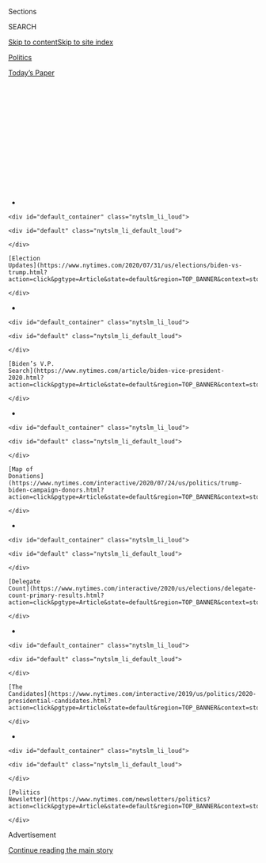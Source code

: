 <div id="app">

<div>

<div>

<div>

<div class="NYTAppHideMasthead css-1q2w90k e1suatyy0">

<div class="section css-ui9rw0 e1suatyy2">

<div class="css-eph4ug er09x8g0">

<div class="css-6n7j50">

</div>

<span class="css-1dv1kvn">Sections</span>

<div class="css-10488qs">

<span class="css-1dv1kvn">SEARCH</span>

</div>

[Skip to content](#site-content)[Skip to site
index](#site-index)

</div>

<div id="masthead-section-label" class="css-1wr3we4 eaxe0e00">

[Politics](https://www.nytimes.com/section/politics)

</div>

<div class="css-10698na e1huz5gh0">

</div>

</div>

<div id="masthead-bar-one" class="section hasLinks css-15hmgas e1csuq9d3">

<div class="css-uqyvli e1csuq9d0">

</div>

<div class="css-1uqjmks e1csuq9d1">

</div>

<div class="css-9e9ivx">

[](https://myaccount.nytimes.com/auth/login?response_type=cookie&client_id=vi)

</div>

<div class="css-1bvtpon e1csuq9d2">

[Today’s
Paper](https://www.nytimes.com/section/todayspaper)

</div>

</div>

</div>

</div>

<div data-aria-hidden="false">

<div id="site-content" data-role="main">

<div>

<div class="css-1aor85t" style="opacity:0.000000001;z-index:-1;visibility:hidden">

<div class="css-1hqnpie">

<div class="css-epjblv">

<span class="css-17xtcya">[Politics](/section/politics)</span><span class="css-x15j1o">|</span><span class="css-fwqvlz">Trump’s
Lessons From Nixon Missed One Important
Thing</span>

</div>

<div class="css-k008qs">

<div class="css-1iwv8en">

<span class="css-18z7m18"></span>

<div>

</div>

</div>

<span class="css-1n6z4y">https://nyti.ms/30zpF9M</span>

<div class="css-1705lsu">

<div class="css-4xjgmj">

<div class="css-4skfbu" data-role="toolbar" data-aria-label="Social Media Share buttons, Save button, and Comments Panel with current comment count" data-testid="share-tools">

  - 
  - 
  - 
  - 
    
    <div class="css-6n7j50">
    
    </div>

  - 

</div>

</div>

</div>

</div>

</div>

</div>

<div id="NYT_TOP_BANNER_REGION" class="css-13pd83m">

<div>

<div id="styln-elections-notifications-menu" class="section interactive-content interactive-size-medium css-1edisqu">

<div class="css-17ih8de interactive-body">

<div class="nytslm_innerContainer" data-aria-live="polite">

<div class="nytslm_title">

</div>

  - 
    
    <div id="default_container" class="nytslm_li_loud">
    
    <div id="default" class="nytslm_li_default_loud">
    
    </div>
    
    [Election
    Updates](https://www.nytimes.com/2020/07/31/us/elections/biden-vs-trump.html?action=click&pgtype=Article&state=default&region=TOP_BANNER&context=storylines_menu)
    
    </div>

  - 
    
    <div id="default_container" class="nytslm_li_loud">
    
    <div id="default" class="nytslm_li_default_loud">
    
    </div>
    
    [Biden’s V.P.
    Search](https://www.nytimes.com/article/biden-vice-president-2020.html?action=click&pgtype=Article&state=default&region=TOP_BANNER&context=storylines_menu)
    
    </div>

  - 
    
    <div id="default_container" class="nytslm_li_loud">
    
    <div id="default" class="nytslm_li_default_loud">
    
    </div>
    
    [Map of
    Donations](https://www.nytimes.com/interactive/2020/07/24/us/politics/trump-biden-campaign-donors.html?action=click&pgtype=Article&state=default&region=TOP_BANNER&context=storylines_menu)
    
    </div>

  - 
    
    <div id="default_container" class="nytslm_li_loud">
    
    <div id="default" class="nytslm_li_default_loud">
    
    </div>
    
    [Delegate
    Count](https://www.nytimes.com/interactive/2020/us/elections/delegate-count-primary-results.html?action=click&pgtype=Article&state=default&region=TOP_BANNER&context=storylines_menu)
    
    </div>

  - 
    
    <div id="default_container" class="nytslm_li_loud">
    
    <div id="default" class="nytslm_li_default_loud">
    
    </div>
    
    [The
    Candidates](https://www.nytimes.com/interactive/2019/us/politics/2020-presidential-candidates.html?action=click&pgtype=Article&state=default&region=TOP_BANNER&context=storylines_menu)
    
    </div>

  - 
    
    <div id="default_container" class="nytslm_li_loud">
    
    <div id="default" class="nytslm_li_default_loud">
    
    </div>
    
    [Politics
    Newsletter](https://www.nytimes.com/newsletters/politics?action=click&pgtype=Article&state=default&region=TOP_BANNER&context=storylines_menu)
    
    </div>

</div>

</div>

</div>

</div>

</div>

<div id="top-wrapper" class="css-1sy8kpn">

<div id="top-slug" class="css-l9onyx">

Advertisement

</div>

[Continue reading the main
story](#after-top)

<div class="ad top-wrapper" style="text-align:center;height:100%;display:block;min-height:250px">

<div id="top" class="place-ad" data-position="top" data-size-key="top">

</div>

</div>

<div id="after-top">

</div>

</div>

<div>

<div id="sponsor-wrapper" class="css-1hyfx7x">

<div id="sponsor-slug" class="css-19vbshk">

Supported by

</div>

[Continue reading the main
story](#after-sponsor)

<div id="sponsor" class="ad sponsor-wrapper" style="text-align:center;height:100%;display:block">

</div>

<div id="after-sponsor">

</div>

</div>

<div class="css-186x18t">

News Analysis

</div>

<div class="css-1vkm6nb ehdk2mb0">

# Trump’s Lessons From Nixon Missed One Important Thing

</div>

Both men have faced impeachment proceedings, and have spoken of the
“silent majority” and law and order. But Nixon paid more attention to
what people — especially suburban voters — thought.

<div class="css-79elbk" data-testid="photoviewer-wrapper">

<div class="css-z3e15g" data-testid="photoviewer-wrapper-hidden">

</div>

<div class="css-1a48zt4 ehw59r15" data-testid="photoviewer-children">

![<span class="css-16f3y1r e13ogyst0" data-aria-hidden="true">President
Richard M. Nixon spoke with antiwar protesters at the Lincoln Memorial
early in the morning on May 9,
1970.</span><span class="css-cnj6d5 e1z0qqy90" itemprop="copyrightHolder"><span class="css-1ly73wi e1tej78p0">Credit...</span><span><span>Getty
Images</span></span></span>](https://static01.nyt.com/images/2020/06/14/us/politics/00trump-nixon1/merlin_173448474_fce098b2-18b7-4cea-9b59-3e7d736653ee-articleLarge.jpg?quality=75&auto=webp&disable=upscale)

</div>

</div>

<div class="css-18e8msd">

<div class="css-pdw9fk epjyd6m0">

<div class="css-1txwxcy ey68jwv0" data-aria-hidden="true">

[![Sarah
Lyall](https://static01.nyt.com/images/2018/02/20/multimedia/author-sarah-lyall/author-sarah-lyall-thumbLarge.jpg
"Sarah Lyall")](https://www.nytimes.com/by/sarah-lyall)[![Jeremy W.
Peters](https://static01.nyt.com/images/2018/11/06/multimedia/author-jeremy-w-peters/author-jeremy-w-peters-thumbLarge.png
"Jeremy W. Peters")](https://www.nytimes.com/by/jeremy-w-peters)

</div>

<div class="css-1baulvz">

By [<span class="css-1baulvz" itemprop="name">Sarah
Lyall</span>](https://www.nytimes.com/by/sarah-lyall) and
[<span class="css-1baulvz last-byline" itemprop="name">Jeremy W.
Peters</span>](https://www.nytimes.com/by/jeremy-w-peters)

</div>

</div>

  - 
    
    <div class="css-ld3wwf e16638kd2">
    
    Published June 13, 2020Updated June 14,
    2020
    
    </div>

  - 
    
    <div class="css-4xjgmj">
    
    <div class="css-pvvomx" data-role="toolbar" data-aria-label="Social Media Share buttons, Save button, and Comments Panel with current comment count" data-testid="share-tools">
    
      - 
      - 
      - 
      - 
        
        <div class="css-6n7j50">
        
        </div>
    
      - 
    
    </div>
    
    </div>

</div>

</div>

<div class="section meteredContent css-1r7ky0e" name="articleBody" itemprop="articleBody">

<div class="css-1fanzo5 StoryBodyCompanionColumn">

<div class="css-53u6y8">

“I learned a lot from Richard Nixon,” President Trump
[declared](https://thehill.com/homenews/administration/496758-trump-says-he-learned-a-lot-from-nixon-dont-fire-people)
recently, speaking of the only U.S. president ever to resign in
disgrace. “I study history.”

It was a bold assertion from Mr. Trump, not least because he and Nixon
both share the dubious distinction of facing impeachment after being
accused of abusing the power of the presidency. But if the president has
indeed studied the Nixon years — a period characterized by widespread
social unrest that has parallels in the turbulence of today — it is not
clear, historians say, whether he understands what lessons to draw from
them.

Mr. Trump’s walkabout outside the White House earlier this month as
demonstrations swirled around him invited a direct comparison with Nixon
— because Nixon made a similar trip. It was May 9, 1970, and it felt
like the country was on fire. Violence was erupting on college campuses
over the bombing of Cambodia. Tens of thousands of people were gathering
on the National Mall to protest the war in Vietnam and the killing of
four students by the Ohio National Guard at Kent State University. The
White House was fortified with extra troops.

Wracked by doubt and self-flagellation, unable to sleep, Nixon slipped
out of the building just after 4:35 a.m. with a handful of aides and
Secret Service agents and traveled to the Lincoln Memorial. There, he
tried to explain his Vietnam policy to a group of student demonstrators.

</div>

</div>

<div class="css-1fanzo5 StoryBodyCompanionColumn">

<div class="css-53u6y8">

“I know probably most of you think I’m an S.O.B.,” he [told
them](https://www.youtube.com/watch?v=opK4XeVEE1Y). “But I want you to
know that I understand just how you feel.”

At times, Mr. Trump seems to be borrowing from a playbook that is a
half-century old, without seeing how profoundly the country has changed.

He is betting on the resonance of a message that served Republicans well
for decades, when dog whistles about crime and lawlessness were
effective at stoking the anxieties of white suburban voters. But that
messaging may be less effective at a time of growing awareness of racial
injustice, especially among educated suburban voters who lean Republican
but are put off by Mr. Trump’s tendency to foment division and inflame
racial tension.

</div>

</div>

<div class="css-79elbk" data-testid="photoviewer-wrapper">

<div class="css-z3e15g" data-testid="photoviewer-wrapper-hidden">

</div>

<div class="css-1a48zt4 ehw59r15" data-testid="photoviewer-children">

![<span class="css-16f3y1r e13ogyst0" data-aria-hidden="true">A crowd of
protesters near the White House was forcefully dispersed so President
Trump could walk to St. John’s Church and pose for pictures holding a
Bible.</span><span class="css-cnj6d5 e1z0qqy90" itemprop="copyrightHolder"><span class="css-1ly73wi e1tej78p0">Credit...</span><span>Doug
Mills/The New York
Times</span></span>](https://static01.nyt.com/images/2020/06/14/us/politics/00trump-nixon2/merlin_173442975_ead098c1-3afc-4aaa-91ba-b15a6a273bdd-articleLarge.jpg?quality=75&auto=webp&disable=upscale)

</div>

</div>

<div class="css-1fanzo5 StoryBodyCompanionColumn">

<div class="css-53u6y8">

One clear way to see what Mr. Trump has in fact not learned from Nixon
is to look closely at those two encounters 50 years apart.

</div>

</div>

<div class="css-1fanzo5 StoryBodyCompanionColumn">

<div class="css-53u6y8">

Mr. Trump’s photo op began with Nixon on his mind. Just before he
marched across Lafayette Square, his path cleared by law enforcement who
violently dispersed peaceful protesters, he declared himself “your
president of law and order.” It was a conspicuous appropriation of the
catchphrase Nixon deployed to sell himself as the candidate for
Americans weary of the tumult of the 1960s. Then when Mr. Trump reached
St. John’s Church, he held a Bible aloft for the
cameras.

<div id="NYT_MAIN_CONTENT_1_REGION" class="css-9tf9ac">

<div>

<div id="styln-nfldraft-updates-block" class="section interactive-content interactive-size-medium css-1ftcdic">

<div class="css-17ih8de interactive-body">

<div id="styln-briefing-block" data-asset-id="">

<div class="briefing-block-header-section">

# [Latest Updates: 2020 Election](https://www.nytimes.com/2020/07/31/us/elections/biden-vs-trump.html?action=click&pgtype=Article&state=default&region=MAIN_CONTENT_1&context=storylines_live_updates)

<div class="briefing-block-ts">

Updated 2020-08-01T01:26:45.732Z

</div>

</div>

  - [Kamala Harris, a top vice-presidential contender, confronts double
    standards.](https://www.nytimes.com/2020/07/31/us/elections/biden-vs-trump.html?action=click&pgtype=Article&state=default&region=MAIN_CONTENT_1&context=storylines_live_updates#link-29fdff45)
  - [Karen Bass and Susan Rice are rising on Biden’s vice-presidential
    shortlist.](https://www.nytimes.com/2020/07/31/us/elections/biden-vs-trump.html?action=click&pgtype=Article&state=default&region=MAIN_CONTENT_1&context=storylines_live_updates#link-13ec3d9c)
  - [Trump says Russian bounties to kill U.S. troops ‘never took
    place.’](https://www.nytimes.com/2020/07/31/us/elections/biden-vs-trump.html?action=click&pgtype=Article&state=default&region=MAIN_CONTENT_1&context=storylines_live_updates#link-49e9a016)

<div class="briefing-block-footer">

<div class="briefing-block-footer-meta">

[See more
updates](https://www.nytimes.com/2020/07/31/us/elections/biden-vs-trump.html?action=click&pgtype=Article&state=default&region=MAIN_CONTENT_1&context=storylines_live_updates)

</div>

</div>

</div>

</div>

</div>

</div>

</div>

But there are plenty of reasons that messaging might be a harder sell
today.

“The world has moved on,” said Rick Perlstein, author of the book
“Nixonland.”

“Maybe the last laugh is on Donald Trump,” he continued, “the guy who
had signs at his rallies saying ‘silent majority’ and who uses phrases
like ‘law and order,’ and thinks he can run the same kind of script in a
different act.”

Right now there appears to be no “silent majority” — at least in the
sense that Nixon meant, when an actual majority of Americans resented
the more vocal, left-leaning protest movements of the day.

Polls today show strong support for the demonstrations sparked by the
killing of George Floyd, who died in police custody after a Minneapolis
police officer held his knee on Mr. Floyd’s neck for nearly 9 minutes. A
Monmouth University
[poll](https://www.monmouth.edu/polling-institute/reports/monmouthpoll_US_060220/)
released this month found that 57 percent of Americans thought that the
anger that set off the current protests was “fully justified.” And 76
percent said that racial and ethnic discrimination is a big problem. A
separate PBS/NPR/Marist College
[poll](http://maristpoll.marist.edu/wp-content/uploads/2020/06/NPR_PBS-NewsHour_Marist-Poll_USA-NOS-and-Tables_2006041039.pdf)
found that 62 percent of Americans believed the protests were mostly
legitimate.

“Inconceivable in 1968,” Mr. Perlstein added, when more Americans were
on the side of the police.

And the protesters across the country — and the world — seem to
represent a far larger segment of society than those in the Nixon era.
“You look at the protests and that was a far more representative
cross-section of America out on the streets peacefully protesting who
felt moved to do something,” former President Barack Obama
[said](https://www.cnbc.com/2020/06/03/barack-obama-says-protests-across-the-country-arent-like-the-1968-riots-which-some-think-helped-elect-nixon.html)
recently.

</div>

</div>

<div class="css-79elbk" data-testid="photoviewer-wrapper">

<div class="css-z3e15g" data-testid="photoviewer-wrapper-hidden">

</div>

<div class="css-1a48zt4 ehw59r15" data-testid="photoviewer-children">

<div class="css-1xdhyk6 erfvjey0">

<span class="css-1ly73wi e1tej78p0">Image</span>

<div class="css-zjzyr8">

<div data-testid="lazyimage-container" style="height:262.93333333333334px">

</div>

</div>

</div>

<span class="css-16f3y1r e13ogyst0" data-aria-hidden="true">The public
approved of the forceful tactics used by the police against protesters
at the 1968 Democratic National Convention in
Chicago.</span><span class="css-cnj6d5 e1z0qqy90" itemprop="copyrightHolder"><span class="css-1ly73wi e1tej78p0">Credit...</span><span>Barton
Silverman/The New York Times</span></span>

</div>

</div>

<div class="css-1fanzo5 StoryBodyCompanionColumn">

<div class="css-53u6y8">

Beverly Gage, professor of American history at Yale University, said
Nixon’s impromptu outing to meet protesters face-to-face was a
spontaneous expression of the kind of inner turmoil that Mr. Trump does
not seem to share. “It was an anguished Nixon, and in many ways it was a
very human moment,” she said.

</div>

</div>

<div class="css-1fanzo5 StoryBodyCompanionColumn">

<div class="css-53u6y8">

The similarities between the circumstances the two faced as president
seem almost eerie. So can their similarities of character. These include
a hatred of the news media; a sense of grievance at the enemies, real or
imagined, they believe stand in the way of re-election; and a desire to
present themselves as law-and-order bulwarks against the forces of
chaos.

Soon after delivering his famous speech in the fall of 1969 in which he
beseeched the “great silent majority” of Americans for patience as he
dealt with the war in Vietnam, Nixon declared war on the press. He
dispatched his vice president, Spiro Agnew, to deliver a series of
broadside attacks on the major newspapers and networks for what he saw
as overly critical coverage of him.

Mr. Trump likewise dislikes any news outlet he considers critical of
him. But he is in the difficult position, critics say, of attempting to
promote himself as a law-and-order candidate when the failings of law
and order are being exposed on his
watch.

</div>

</div>

<div class="css-79elbk" data-testid="photoviewer-wrapper">

<div class="css-z3e15g" data-testid="photoviewer-wrapper-hidden">

</div>

<div class="css-1a48zt4 ehw59r15" data-testid="photoviewer-children">

<div class="css-1xdhyk6 erfvjey0">

<span class="css-1ly73wi e1tej78p0">Image</span>

<div class="css-zjzyr8">

<div data-testid="lazyimage-container" style="height:546.4888888888888px">

</div>

</div>

</div>

<span class="css-16f3y1r e13ogyst0" data-aria-hidden="true">Nixon
campaigned in Chicago the week after the Democratic
convention.</span><span class="css-cnj6d5 e1z0qqy90" itemprop="copyrightHolder"><span class="css-1ly73wi e1tej78p0">Credit...</span><span>Associated
Press</span></span>

</div>

</div>

<div class="css-1fanzo5 StoryBodyCompanionColumn">

<div class="css-53u6y8">

“The city is burning, and Trump is Nero,” said Timothy Naftali, who
teaches history at New York University and is a former director of the
Richard Nixon Presidential Library.

Nixon was able to capitalize on law-and-order sentiment during the 1968
election, benefiting from the presence of the segregationist George
Wallace on the right to present himself to voters as the candidate of
mainstream stability, while also representing order to those who saw
lawlessness all around them. Public opinion was on his side. After
Chicago police officers brutalized a group of demonstrators protesting
outside the 1968 Democratic National Convention, Gallup
[reported](https://news.gallup.com/poll/8053/gallup-brain-war-peace-protests.aspx)
that 56 percent of Americans said they approved of the way law
enforcement handled the matter.

</div>

</div>

<div class="css-1fanzo5 StoryBodyCompanionColumn">

<div class="css-53u6y8">

Patrick J. Buchanan, a Nixon speechwriter, recalled how divergent views
of the events — one in the media that sympathized with the protesters;
another in the heartland that supported efforts to quell the unrest —
helped elect Nixon. “The press was all in on a ‘police riot,’ while
Middle America supported the Chicago cops, as I urged Nixon to do,” Mr.
Buchanan said.<span class="css-8l6xbc evw5hdy0"> </span>Nixon then
campaigned in the streets of Chicago to underscore his tough stance.

But there was more to him than that. Although Nixon said and did
horrible things in private — speaking disparagingly of members of
minority groups, never mind orchestrating a criminal conspiracy to win
re-election — he “believed that the presidency was a dignified office
and there were things he did not want to be publicly associated with,”
Professor Naftali said.

In contrast, he added, “Donald Trump doesn’t believe in the concept of
being on your best behavior” and seems to believe that the office is an
extension of himself. “Nixon tied himself in knots to do things
secretly. Trump just does them in the open,” Professor Naftali said.

The two men met a handful of times. According to their mutual friend,
Roger Stone, Nixon was immediately impressed. After Mr. Trump appeared
on the “Phil Donahue Show” in the 1980s, the former president wrote Mr.
Trump saying that his wife, Pat, was especially blown away. “She
predicts whenever you decide to run for office you will be a winner\!”
Mr. Stone recalled in his book “The Making of the President 2016.”

As traumatic as Watergate and Nixon’s disgrace and resignation proved to
be for America — and as ugly as Nixon’s programs to infiltrate and
engage in surveillance against his enemies were — historians credit him
for his understanding of governance and his many accomplishments in
office. These include the opening of China, the signing of the first
SALT arms-limitation treaty with the Soviet Union, the creation of the
Environmental Protection Agency and the signing into law of the
Endangered Species Act.

“With Trump you get all the dark side of Nixon and none of the good,”
said John A. Farrell, author of the 2017 biography “Richard Nixon: The
Life.” “There’s not one record of accomplishment to take to the voters —
no foreign policy triumph or domestic accomplishment.”

This makes re-election trickier as Mr. Trump faces multiple crises and
can no longer point to the brightest spot of his presidency: the
once-strong economy.

</div>

</div>

<div class="css-1fanzo5 StoryBodyCompanionColumn">

<div class="css-53u6y8">

“If you’re going to be a president who runs on and profits politically
from dividing the country and making Americans hate each other,” Mr.
Farrell added, “you better have a set of accomplishments as a
counterweight — or else history will not be kind to you.”

History, of course, has been generally unkind to Nixon. But even he
managed to pull the country together as the election approached, in a
way that seems all but impossible in the singularly difficult year of
2020.

In 1972, Nixon won re-election with one of the biggest landslides ever,
carrying 49
states.

</div>

</div>

</div>

<div>

</div>

<div>

</div>

<div id="NYT_BELOW_MAIN_CONTENT_REGION">

<div>

<div id="STLYN_guide_v1_STYLN_guide_a" class="section css-l08pwh interactive-content interactive-size-medium">

<div class="css-17ih8de interactive-body">

<div class="g-story g-freebird g-max-limit" data-preview-slug="styln-scroll-guide">

</div>

<div id="g-electionguide-id" class="g-electionguide">

<div class="g-electionguide-container">

<div class="g-electionguide-wrapper">

<div class="g-electionguide-logo">

</div>

# Our 2020 Election Guide

Updated July 31, 2020

  - 
    
    -----
    
    ## The Latest
    
      - President Trump’s assault on the Postal Service is intersecting
        with his attacks on mail-in voting. [Voting rights groups say it
        is a recipe for
        disaster.](https://www.nytimes.com/2020/07/31/us/politics/trump-usps-mail-delays.html?action=click&pgtype=Article&state=default&region=BELOW_MAIN_CONTENT&context=storylines_guide)

  - 
    
    -----
    
    ## Biden’s V.P. Search
    
      - [Here are 13
        women](https://www.nytimes.com/article/biden-vice-president-2020.html?action=click&pgtype=Article&state=default&region=BELOW_MAIN_CONTENT&context=storylines_guide)
        who have been under consideration to be Joe Biden’s running
        mate, and why each might be chosen — and might not be.

  - 
    
    -----
    
    ## Keep Up With Our Coverage
    
      - Get an
        [email](https://www.nytimes.com/newsletters/politics?action=click&pgtype=Article&state=default&region=BELOW_MAIN_CONTENT&context=storylines_guide)
        recapping the day’s news
    
    <!-- end list -->
    
      - Download our mobile app on
        [iOS](https://apps.apple.com/us/app/nytimes/id284862083?ls=1&mat_click_id=5c79ae7455014fd1bd66b5610c05b8f2-20191112-16948&referrer=mat_click_id%3D5c79ae7455014fd1bd66b5610c05b8f2-20191112-16948%26link_click_id%3D722930677036718082)
        and
        [Android](http://a.localytics.com/android?id=com.nytimes.android&referrer=utm_source%3Dother_nyt_mobile_web%26utm_medium%3DWeb%2520page%26utm_term%3DGeneral%2520Mobile%2520Page%26utm_campaign%3DNYT%2520Mobile%2520General%2520Page)
        and turn on Breaking News and Politics alerts

</div>

</div>

</div>

</div>

</div>

</div>

</div>

<div>

</div>

<div>

<div id="bottom-wrapper" class="css-1ede5it">

<div id="bottom-slug" class="css-l9onyx">

Advertisement

</div>

[Continue reading the main
story](#after-bottom)

<div id="bottom" class="ad bottom-wrapper" style="text-align:center;height:100%;display:block;min-height:90px">

</div>

<div id="after-bottom">

</div>

</div>

</div>

</div>

</div>

## Site Index

<div>

</div>

## Site Information Navigation

  - [© <span>2020</span> <span>The New York Times
    Company</span>](https://help.nytimes.com/hc/en-us/articles/115014792127-Copyright-notice)

<!-- end list -->

  - [NYTCo](https://www.nytco.com/)
  - [Contact
    Us](https://help.nytimes.com/hc/en-us/articles/115015385887-Contact-Us)
  - [Work with us](https://www.nytco.com/careers/)
  - [Advertise](https://nytmediakit.com/)
  - [T Brand Studio](http://www.tbrandstudio.com/)
  - [Your Ad
    Choices](https://www.nytimes.com/privacy/cookie-policy#how-do-i-manage-trackers)
  - [Privacy](https://www.nytimes.com/privacy)
  - [Terms of
    Service](https://help.nytimes.com/hc/en-us/articles/115014893428-Terms-of-service)
  - [Terms of
    Sale](https://help.nytimes.com/hc/en-us/articles/115014893968-Terms-of-sale)
  - [Site
    Map](https://spiderbites.nytimes.com)
  - [Help](https://help.nytimes.com/hc/en-us)
  - [Subscriptions](https://www.nytimes.com/subscription?campaignId=37WXW)

</div>

</div>

</div>

</div>
